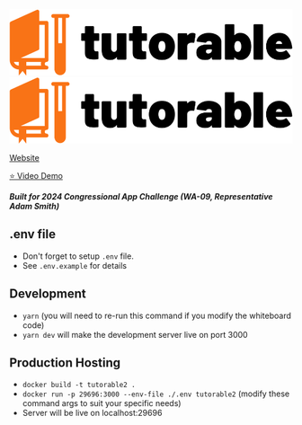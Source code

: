 <img src="./assets/images/logo.svg?raw=true#gh-light-mode-only" width="600" alt="Tutorable Logo"/>
<img src="./assets/images/logo.svg?raw=true#gh-dark-mode-only" width="600" alt="Tutorable Logo"/>

[Website](https://tutorable.org/)

[⭐ Video Demo](https://youtu.be/kxj85My7x6Y)

***Built for 2024 Congressional App Challenge (WA-09, Representative Adam Smith)***

## .env file
- Don't forget to setup `.env` file.
- See `.env.example` for details

## Development
- `yarn` (you will need to re-run this command if you modify the whiteboard code)
- `yarn dev` will make the development server live on port 3000

## Production Hosting
- `docker build -t tutorable2 .`
- `docker run -p 29696:3000 --env-file ./.env tutorable2` (modify these command args to suit your specific needs)
- Server will be live on localhost:29696
